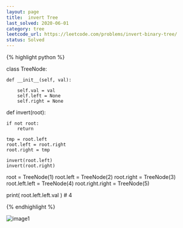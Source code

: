 ```yaml
---
layout: page
title:  invert Tree
last_solved: 2020-06-01
category: tree
leetcode_url: https://leetcode.com/problems/invert-binary-tree/
status: Solved
---
```





{% highlight python %}

class TreeNode:
 
    def __init__(self, val):
 
        self.val = val
        self.left = None
        self.right = None



def invert(root):

    if not root:
        return

    tmp = root.left
    root.left = root.right
    root.right = tmp

    invert(root.left)
    invert(root.right)


root = TreeNode(1)
root.left = TreeNode(2)
root.right = TreeNode(3)
root.left.left = TreeNode(4)
root.right.right = TreeNode(5)


print( root.left.left.val ) # 4

{% endhighlight %}


![image1]()